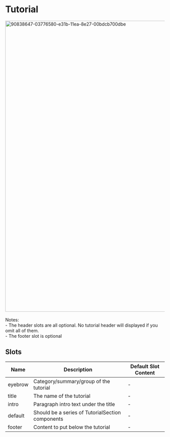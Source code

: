 # Tutorial

<img width="915" alt="90838647-03776580-e31b-11ea-8e27-00bdcb700dbe" src="https://user-images.githubusercontent.com/611996/90840195-f65c7580-e31e-11ea-893c-9f64ad753814.png"> <br><br> Notes: <br> - The header slots are all optional. No tutorial header will displayed if you omit all of them. <br> - The footer slot is optional

## Slots

<!-- @vuese:Tutorial:slots:start -->
|Name|Description|Default Slot Content|
|---|---|---|
|eyebrow|Category/summary/group of the tutorial|-|
|title|The name of the tutorial|-|
|intro|Paragraph intro text under the title|-|
|default|Should be a series of TutorialSection components|-|
|footer|Content to put below the tutorial|-|

<!-- @vuese:Tutorial:slots:end -->


